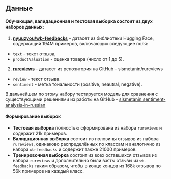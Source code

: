 ## Данные

#### Обучающая, валидационная и тестовая выборка состоит из двух наборов данных:

1. **[nyuuzyou/wb-feedbacks](https://huggingface.co/datasets/nyuuzyou/wb-feedbacks)** - датасет из библиотеки Hugging Face, содержащий 194М примеров, включающих следующие поля:
- `text` - текст отзыва,
- `productValuation` - оценка товара (число от 1 до 5).

2. **[rureviews](https://github.com/sismetanin/rureviews)** - датасет из репозитория на GitHub - sismetanin/rureviews
- `review` - текст отзыва.
- `sentiment` - метка тональности (positive, neautral, negative).

В дальнейшем по этому набору тестируется модель для сравнения с существующими решениями из работы на GitHub - [sismetanin
sentiment-analysis-in-russian](https://github.com/sismetanin/sentiment-analysis-in-russian)

#### Формирование выборок
- **Тестовая выборка** полностью сформирована из набора `rureviews` и содержит 21k примеров.
- **Валидационная выборка** состоит из половины отзывов из набора `rureviews`, одинаково распределённых по классам и аналогично из набора `wb-feedbacks` и содержит также 21000 примеров.
- **Тренировочная выборка** состоит из всех оставшихся отзывов из набора `rureviews` и дополнительно были взяты отзывы из `wb-feedbacks` таким образом, чтобы в конце концов из 168k отзывов по 56k примеров на каждый класс.
